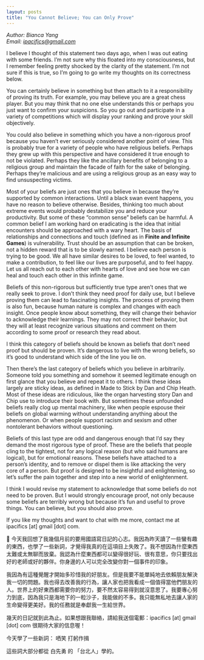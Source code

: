 ```yaml
---
layout: posts
title: "You Cannot Believe; You can Only Prove"
---
```

*Author: Bianca Yang*<br>
*Email: ipacifics@gmail.com*<br>

I believe I thought of this statement two days ago, when I was out eating with some friends. I’m not sure why this floated into my consciousness, but I remember feeling pretty shocked by the clarity of the statement. I’m not sure if this is true, so I’m going to go write my thoughts on its correctness below.

You can certainly believe in something but then attach to it a responsibility of proving its truth. For example, you may believe you are a great chess player. But you may think that no one else understands this or perhaps you just want to confirm your suspicions. So you go out and participate in a variety of competitions which will display your ranking and prove your skill objectively.

You could also believe in something which you have a non-rigorous proof because you haven’t ever seriously considered another point of view. This is probably true for a variety of people who have religious beliefs. Perhaps they grew up with this perspective and have considered it true enough to not be violated. Perhaps they like the ancillary benefits of belonging to a religious group and maintain the facade of faith for the sake of belonging. Perhaps they’re malicious and are using a religious group as an easy way to find unsuspecting victims.

Most of your beliefs are just ones that you believe in because they’re supported by common interactions. Until a black swan event happens, you have no reason to believe otherwise. Besides, thinking too much about extreme events would probably destabilize you and reduce your productivity. But some of these “common sense” beliefs can be harmful. A common belief I am working hard on eradicating is the idea that initial encounters should be approached with a wary heart. The basis of relationships and connections and touch (defined as in __Finite and Infinite Games__) is vulnerability. Trust should be an assumption that can be broken, not a hidden reward that is to be slowly earned. I believe each person is trying to be good. We all have similar desires to be loved, to feel wanted, to make a contribution, to feel like our lives are purposeful, and to feel happy. Let us all reach out to each other with hearts of love and see how we can heal and touch each other in this infinite game.

Beliefs of this non-rigorous but sufficiently true type aren’t ones that we really seek to prove. I don’t think they need proof for daily use, but I believe proving them can lead to fascinating insights. The process of proving them is also fun, because human nature is complex and changes with each insight. Once people know about something, they will change their behavior to acknowledge their learnings. They may not correct their behavior, but they will at least recognize various situations and comment on them according to some proof or research they read about.

I think this category of beliefs should be known as beliefs that don’t need proof but should be proven. It’s dangerous to live with the wrong beliefs, so it’s good to understand which side of the line you lie on.

Then there’s the last category of beliefs which you believe in arbitrarily. Someone told you something and somehow it seemed legitimate enough on first glance that you believe and repeat it to others. I think these ideas largely are sticky ideas, as defined in Made to Stick by Dan and Chip Heath. Most of these ideas are ridiculous, like the organ harvesting story Dan and Chip use to introduce their book with. But sometimes these unfounded beliefs really clog up mental machinery, like when people espouse their beliefs on global warming without understanding anything about the phenomenon. Or when people support racism and sexism and other nontolerant behaviors without questioning.

Beliefs of this last type are odd and dangerous enough that I’d say they demand the most rigorous type of proof. These are the beliefs that people cling to the tightest, not for any logical reason (but who said humans are logical), but for emotional reasons. These beliefs have attached to a person’s identity, and to remove or dispel them is like attacking the very core of a person. But proof is designed to be insightful and enlightening, so let’s suffer the pain together and step into a new world of enlightenment.

I think I would revise my statement to acknowledge that some beliefs do not need to be proven. But I would strongly encourage proof, not only because some beliefs are terribly wrong but because it’s fun and useful to prove things. You can believe, but you should also prove.


If you like my thoughts and want to chat with me more, contact me at ipacifics [at] gmail [dot] com.



今天我回想了我幾個月前的要用國語寫日記的心志。我因為昨天讀了一些蠻有趣的東西，也學了一些新詞，才覺得我真的在這項目上失敗了。我不想因為什麼東西太難或太無聊而放棄。我認為什麼東西都可以變得很好玩、很有意思，你只要找出好的老師或好的夥伴。你身邊的人可以完全改變你對一個事件的印象。

我因為有這種覺醒才開始多珍惜我的好朋友。但是我要不能單純地去依賴朋友解決我一切的問題。我也得去改善我的行為，讓人家也把我看成一個值得當他們朋友的人。世界上的好東西都需要你的努力，要不然太容易得到就沒意思了。我要專心努力到底，因為我只是海地下的一粒沙子，我能做的不多。我只能無私地去讓人家的生命變得更美好。我的任務就是奉獻我一生給世界。

幾天的日記就到此為止。如果想跟我聯絡，請給我送個電郵：ipacifics [at] gmail [dot] com
很期待大家的信息喔！



今天學了一些新詞：
哂笑
打躬作揖


這些詞大部分都從 白先勇 的 「台北人」學的。
